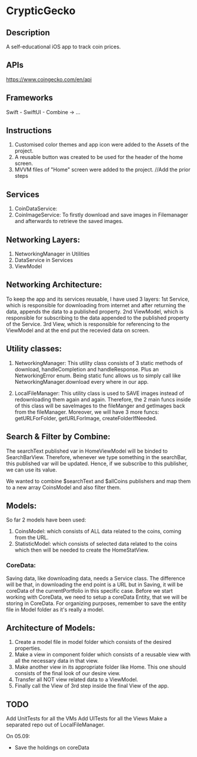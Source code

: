 # CrypticGecko

## Description
A self-educational iOS app to track coin prices.

## APIs
https://www.coingecko.com/en/api

## Frameworks
Swift - SwiftUI - Combine -> ...

## Instructions
1. Customised color themes and app icon were added to the Assets of the project.
2. A reusable button was created to be used for the header of the home screen.
3. MVVM files of "Home" screen were added to the project.
//Add the prior steps

## Services
1. CoinDataService: 
2. CoinImageService: To firstly download and save images in Filemanager and afterwards to retrieve the saved images.

## Networking Layers:
1. NetworkingManager in Utilities
2. DataService in Services
3. ViewModel

## Networking Architecture:
To keep the app and its services reusable, I have used 3 layers:
1st Service, which is responsible for downloading from internet and after returning the data, appends the data to a published property.
2nd ViewModel, which is responsible for subscribing to the data appended to the published property of the Service.
3rd View, which is responsible for referencing to the ViewModel and at the end put the recevied data on screen.

## Utility classes:
1. NetworkingManager: This utility class consists of 3 static methods of download, handleCompletion and handleResponse. Plus an NetworkingError enum.
Being static func allows us to simply call like NetworkingManager.download every where in our app.
 
2. LocalFileManager: This utility class is used to SAVE images instead of redownloading them again and again. 
Therefore, the 2 main funcs inside of this class will be saveImages to the fileManger and getImages back from the fileManager.
Moreover, we will have 3 more funcs: getURLForFolder, getURLForImage, createFolderIfNeeded.

## Search & Filter by Combine:
The searchText published var in HomeViewModel will be binded to SearchBarView. Therefore, whenever we type something in the searchBar, this published var will be updated.
Hence, if we subscribe to this publisher, we can use its value.

We wanted to combine $searchText and $allCoins publishers and map them to a new array CoinsModel and also filter them.

## Models:
So far 2 models have been used:
1. CoinsModel: which consists of ALL data related to the coins, coming from the URL.
2. StatisticModel: which consists of selected data related to the coins which then will be needed to create the HomeStatView.

### CoreData:
Saving data, like downloading data, needs a Service class. The difference will be that, in downloading the end point is a URL but in Saving, it will be coreData of the currentPortfolio in this specific case.
Before we start working with CoreData, we need to setup a coreData Entity, that we will be storing in CoreData. 
For organizing purposes, remember to save the entity file in Model folder as it's really a model.

## Architecture of Models:
1. Create a model file in model folder which consists of the desired properties.
2. Make a view in component folder which consists of a reusable view with all the necessary data in that view.
3. Make another view in its appropriate folder like Home. This one should consists of the final look of our desire view.
4. Transfer all NOT view related data to a ViewModel.
5. Finally call the View of 3rd step inside the final View of the app.

## TODO
Add UnitTests for all the VMs
Add UITests for all the Views
Make a separated repo out of LocalFileManager.

On 05.09: 
- Save the holdings on coreData





